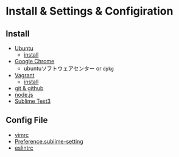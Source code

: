Install & Settings & Configiration
========

Install
-------

- [Ubuntu](https://www.ubuntulinux.jp/)
    - [install](./docs/ubuntu.md)
- [Google Chrome](https://www.google.co.jp/chrome/browser/desktop/index.html)
    - ubuntuソフトウェアセンター or `dpkg`
- [Vagrant](https://www.vagrantup.com/)
    - [install](./docs/vagrant.md)
- [git & github](./docs/git.md)
- [node.js](./docs/node.md)
- [Sublime Text3](./docs/sublime.md)


Config File
-----------
- [vimrc](./conf/vim/vimrc)
- [Preference.sublime-setting](.conf/sublime/Preference.sublime-setting)
- [eslintrc](./conf/sublime/eslintrc)

